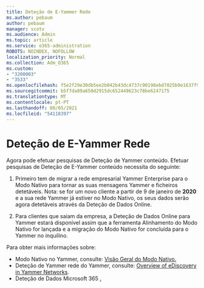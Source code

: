 ```yaml
---
title: Deteção de E-Yammer Rede
ms.author: pebaum
author: pebaum
manager: scotv
ms.audience: Admin
ms.topic: article
ms.service: o365-administration
ROBOTS: NOINDEX, NOFOLLOW
localization_priority: Normal
ms.collection: Adm_O365
ms.custom:
- "3200003"
- "3533"
ms.openlocfilehash: f5e2f29e30db5ee2b042b43dc4737c90198ebd7025b9e1637f922b655a1a3f83
ms.sourcegitcommit: b5f7da89a650d2915dc652449623c78be6247175
ms.translationtype: MT
ms.contentlocale: pt-PT
ms.lasthandoff: 08/05/2021
ms.locfileid: "54118397"
---
```

# <a name="ediscovery-in-yammer-networks"></a>Deteção de E-Yammer Rede

Agora pode efetuar pesquisas de Deteção de Yammer conteúdo.  Efetuar pesquisas de Deteção de E-Yammer conteúdo necessita do seguinte:

1. Primeiro tem de migrar a rede empresarial Yammer Enterprise para o Modo Nativo para tornar as suas mensagens Yammer e ficheiros detetáveis. Nota: se for um novo cliente a partir de 9 de janeiro de **2020** e a sua rede Yammer já estiver no Modo Nativo, os seus dados serão agora detetáveis através da Deteção de Dados Online.

2. Para clientes que saiam da empresa, a Deteção de Dados Online para Yammer estará disponível assim que a ferramenta Alinhamento do Modo Nativo for lançada e a migração do Modo Nativo for concluída para o Yammer no inquilino.

Para obter mais informações sobre:

- Modo Nativo no Yammer, consulte: [Visão Geral do Modo Nativo.](https://docs.microsoft.com/yammer/configure-your-yammer-network/overview-native-mode)
- Deteção de Yammer rede do Yammer, consulte: [Overview of eDiscovery in Yammer Networks](https://docs.microsoft.com/yammer/manage-security-and-compliance/overview-of-ediscovery).
- Deteção de Dados Microsoft 365 [.](https://docs.microsoft.com/microsoft-365/compliance/ediscovery)
